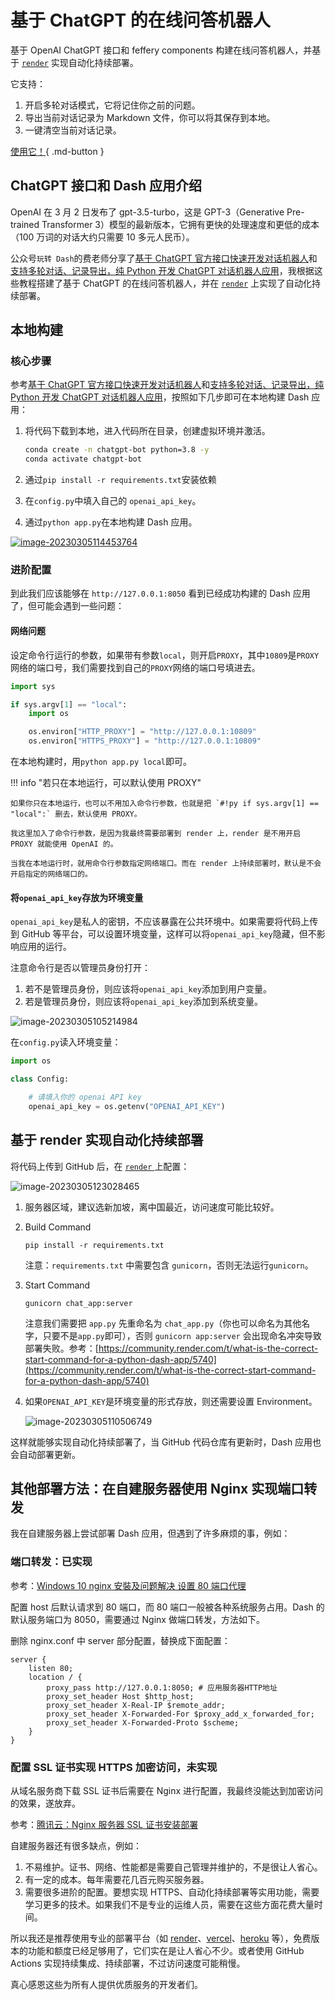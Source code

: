 # 基于 ChatGPT 的在线问答机器人

基于 OpenAI ChatGPT 接口和 feffery components 构建在线问答机器人，并基于 [`render`](https://render.com/) 实现自动化持续部署。

它支持：

1. 开启多轮对话模式，它将记住你之前的问题。
2. 导出当前对话记录为 Markdown 文件，你可以将其保存到本地。
3. 一键清空当前对话记录。

[使用它！](https://chat.fengchao.pro/){ .md-button }

## ChatGPT 接口和 Dash 应用介绍

OpenAI 在 3 月 2 日发布了 gpt-3.5-turbo，这是 GPT-3（Generative Pre-trained Transformer 3）模型的最新版本，它拥有更快的处理速度和更低的成本（100 万词的对话大约只需要 10 多元人民币）。

公众号`玩转 Dash`的费老师分享了[基于 ChatGPT 官方接口快速开发对话机器人](https://mp.weixin.qq.com/s/uChFd32sOYvZKrbe9XhRuA)和[支持多轮对话、记录导出，纯 Python 开发 ChatGPT 对话机器人应用](https://mp.weixin.qq.com/s/fABGNu_gEwNvJWzf5-qZCw)，我根据这些教程搭建了基于 ChatGPT 的在线问答机器人，并在 [`render`](https://render.com/) 上实现了自动化持续部署。

## 本地构建

### 核心步骤

参考[基于 ChatGPT 官方接口快速开发对话机器人](https://mp.weixin.qq.com/s/uChFd32sOYvZKrbe9XhRuA)和[支持多轮对话、记录导出，纯 Python 开发 ChatGPT 对话机器人应用](https://mp.weixin.qq.com/s/fABGNu_gEwNvJWzf5-qZCw)，按照如下几步即可在本地构建 Dash 应用：

1. 将代码下载到本地，进入代码所在目录，创建虚拟环境并激活。

   ```bash
   conda create -n chatgpt-bot python=3.8 -y
   conda activate chatgpt-bot
   ```

2. 通过`pip install -r requirements.txt`安装依赖

3. 在`config.py`中填入自己的 `openai_api_key`。

4. 通过`python app.py`在本地构建 Dash 应用。

[![image-20230305114453764](README-image/chat.png)](https://chat.fengchao.pro/)

### 进阶配置

到此我们应该能够在 `http://127.0.0.1:8050` 看到已经成功构建的 Dash 应用了，但可能会遇到一些问题：

#### 网络问题

设定命令行运行的参数，如果带有参数`local`，则开启`PROXY`，其中`10809`是`PROXY`网络的端口号，我们需要找到自己的`PROXY`网络的端口号填进去。

```python
import sys

if sys.argv[1] == "local":
    import os

    os.environ["HTTP_PROXY"] = "http://127.0.0.1:10809"
    os.environ["HTTPS_PROXY"] = "http://127.0.0.1:10809"
```

在本地构建时，用`python app.py local`即可。

!!! info "若只在本地运行，可以默认使用 PROXY"

	如果你只在本地运行，也可以不用加入命令行参数，也就是把 `#!py if sys.argv[1] == "local":` 删去，默认使用 PROXY。
	
	我这里加入了命令行参数，是因为我最终需要部署到 render 上，render 是不用开启 PROXY 就能使用 OpenAI 的。
	
	当我在本地运行时，就用命令行参数指定网络端口。而在 render 上持续部署时，默认是不会开启指定的网络端口的。

#### 将`openai_api_key`存放为环境变量

`openai_api_key`是私人的密钥，不应该暴露在公共环境中。如果需要将代码上传到 GitHub 等平台，可以设置环境变量，这样可以将`openai_api_key`隐藏，但不影响应用的运行。

注意命令行是否以管理员身份打开：

1. 若不是管理员身份，则应该将`openai_api_key`添加到用户变量。
2. 若是管理员身份，则应该将`openai_api_key`添加到系统变量。

![image-20230305105214984](README-image/image-20230305105214984.png)

在`config.py`读入环境变量：

```python
import os

class Config:

    # 请填入你的 openai API key
    openai_api_key = os.getenv("OPENAI_API_KEY")

```

## 基于 render 实现自动化持续部署

将代码上传到 GitHub 后，在 [`render` ](https://render.com/)上配置：

![image-20230305123028465](README-image/image-20230305123028465.png)

1. 服务器区域，建议选新加坡，离中国最近，访问速度可能比较好。

2. Build Command

	``` "Build Command"
	pip install -r requirements.txt
	```

	注意：`requirements.txt` 中需要包含 `gunicorn`，否则无法运行`gunicorn`。

3. Start Command

	``` "Start Command"
	gunicorn chat_app:server
	```

	注意我们需要把 `app.py` 先重命名为 `chat_app.py`（你也可以命名为其他名字，只要不是`app.py`即可），否则 `gunicorn app:server` 会出现命名冲突导致部署失败。参考：[https://community.render.com/t/what-is-the-correct-start-command-for-a-python-dash-app/5740](https://community.render.com/t/what-is-the-correct-start-command-for-a-python-dash-app/5740)

4. 如果`OPENAI_API_KEY`是环境变量的形式存放，则还需要设置 Environment。

	![image-20230305110506749](README-image/image-20230305110506749.png)

这样就能够实现自动化持续部署了，当 GitHub 代码仓库有更新时，Dash 应用也会自动部署更新。

## 其他部署方法：在自建服务器使用 Nginx 实现端口转发

我在自建服务器上尝试部署 Dash 应用，但遇到了许多麻烦的事，例如：

### 端口转发：已实现

参考：[Windows 10 nginx 安裝及问题解决 设置 80 端口代理](https://blog.csdn.net/jackuhan/article/details/78796205)

配置 host 后默认请求到 80 端口，而 80 端口一般被各种系统服务占用。Dash 的默认服务端口为 8050，需要通过 Nginx 做端口转发，方法如下。

删除 nginx.conf 中 server 部分配置，替换成下面配置：

```
server {
    listen 80;
    location / {
        proxy_pass http://127.0.0.1:8050; # 应用服务器HTTP地址
        proxy_set_header Host $http_host;
        proxy_set_header X-Real-IP $remote_addr;
        proxy_set_header X-Forwarded-For $proxy_add_x_forwarded_for;
        proxy_set_header X-Forwarded-Proto $scheme;
    }
}
```

### 配置 SSL 证书实现 HTTPS 加密访问，未实现

从域名服务商下载 SSL 证书后需要在 Nginx 进行配置，我最终没能达到加密访问的效果，遂放弃。

参考：[腾讯云：Nginx 服务器 SSL 证书安装部署](https://cloud.tencent.com/document/product/400/35244)


自建服务器还有很多缺点，例如：

1. 不易维护。证书、网络、性能都是需要自己管理并维护的，不是很让人省心。
2. 有一定的成本。每年需要花几百元购买服务器。
3. 需要很多进阶的配置。要想实现 HTTPS、自动化持续部署等实用功能，需要学习更多的技术。如果我们不是专业的运维人员，需要在这些方面花费大量时间。

所以我还是推荐使用专业的部署平台（如 [render](https://render.com/)、[vercel](https://vercel.com/)、[heroku](https://www.heroku.com/) 等），免费版本的功能和额度已经足够用了，它们实在是让人省心不少。或者使用 GitHub Actions 实现持续集成、持续部署，不过访问速度可能稍慢。

真心感恩这些为所有人提供优质服务的开发者们。


